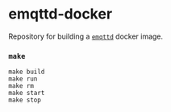 # emqttd-docker

Repository for building a [`emqttd`](https://github.com/emqtt/emqttd) docker image.

### `make`

```
make build
make run
make rm
make start
make stop
```
